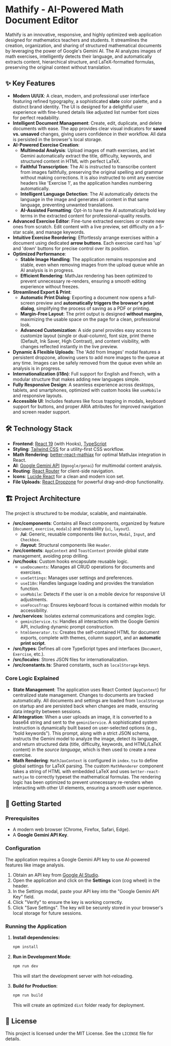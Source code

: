 # Mathify - AI-Powered Math Document Editor

Mathify is an innovative, responsive, and highly optimized web application designed for mathematics teachers and students. It streamlines the creation, organization, and sharing of structured mathematical documents by leveraging the power of Google's Gemini AI. The AI analyzes images of math exercises, intelligently detects their language, and automatically extracts content, hierarchical structure, and LaTeX-formatted formulas, preserving the original context without translation.

## ✨ Key Features

- **Modern UI/UX**: A clean, modern, and professional user interface featuring refined typography, a sophisticated **slate** color palette, and a distinct brand identity. The UI is designed for a delightful user experience with fine-tuned details like adjusted list number font sizes for perfect readability.
- **Intelligent Document Management**: Create, edit, duplicate, and delete documents with ease. The app provides clear visual indicators for **saved vs. unsaved** changes, giving users confidence in their workflow. All data is persisted in the browser's local storage.
- **AI-Powered Exercise Creation**:
  - **Multimodal Analysis**: Upload images of math exercises, and let Gemini automatically extract the title, difficulty, keywords, and structured content in HTML with perfect LaTeX.
  - **Faithful Transcription**: The AI is instructed to transcribe content from images faithfully, preserving the original spelling and grammar without making corrections. It is also instructed to omit any exercise headers like 'Exercise 1', as the application handles numbering automatically.
  - **Intelligent Language Detection**: The AI automatically detects the language in the image and generates all content in that same language, preventing unwanted translations.
  - **AI-Assisted Formatting**: Opt-in to have the AI automatically bold key terms in the extracted content for professional-quality results.
- **Advanced Exercise Editor**: Fine-tune extracted exercises or create new ones from scratch. Edit content with a live preview, set difficulty on a 5-star scale, and manage keywords.
- **Intuitive Exercise Reordering**: Effortlessly arrange exercises within a document using dedicated **arrow buttons**. Each exercise card has 'up' and 'down' buttons for precise control over its position.
- **Optimized Performance**:
    - **Stable Image Handling**: The application remains responsive and stable, even when removing images from the upload queue while an AI analysis is in progress.
    - **Efficient Rendering**: MathJax rendering has been optimized to prevent unnecessary re-renders, ensuring a smooth editing experience without freezes.
- **Streamlined Export & Print**:
    - **Automatic Print Dialog**: Exporting a document now opens a full-screen preview and **automatically triggers the browser's print dialog**, simplifying the process of saving as a PDF or printing.
    - **Margin-Free Layout**: The print output is designed **without margins**, maximizing the usable space on the page for a clean, professional look.
    - **Advanced Customization**: A side panel provides easy access to customize layout (single or dual-column), font size, print theme (Default, Ink Saver, High Contrast), and content visibility, with changes reflected instantly in the live preview.
- **Dynamic & Flexible Uploads**: The 'Add from Images' modal features a persistent dropzone, allowing users to add more images to the queue at any time. Images can be safely removed from the queue even while an analysis is in progress.
- **Internationalization (i18n)**: Full support for English and French, with a modular structure that makes adding new languages simple.
- **Fully Responsive Design**: A seamless experience across desktops, tablets, and smartphones, optimized with custom hooks like `useMobile` and responsive layouts.
- **Accessible UI**: Includes features like focus trapping in modals, keyboard support for buttons, and proper ARIA attributes for improved navigation and screen reader support.

## 🛠️ Technology Stack

- **Frontend**: [React 19](https://react.dev/) (with Hooks), [TypeScript](https://www.typescriptlang.org/)
- **Styling**: [Tailwind CSS](https://tailwindcss.com/) for a utility-first CSS workflow.
- **Math Rendering**: [better-react-mathjax](https://github.com/fast-reflexes/better-react-mathjax) for optimal MathJax integration in React.
- **AI**: [Google Gemini API](https://ai.google.dev/) (`@google/genai`) for multimodal content analysis.
- **Routing**: [React Router](https://reactrouter.com/) for client-side navigation.
- **Icons**: [Lucide React](https://lucide.dev/) for a clean and modern icon set.
- **File Uploads**: [React Dropzone](https://react-dropzone.js.org/) for powerful drag-and-drop functionality.

## 🏗️ Project Architecture

The project is structured to be modular, scalable, and maintainable.

- **/src/components**: Contains all React components, organized by feature (`document`, `exercise`, `modals`) and reusability (`ui`, `layout`).
  - **/ui**: Generic, reusable components like `Button`, `Modal`, `Input`, and `Checkbox`.
  - **/layout**: Structural components like `Header`.
- **/src/contexts**: `AppContext` and `ToastContext` provide global state management, avoiding prop drilling.
- **/src/hooks**: Custom hooks encapsulate reusable logic.
  - `useDocuments`: Manages all CRUD operations for documents and exercises.
  - `useSettings`: Manages user settings and preferences.
  - `useI18n`: Handles language loading and provides the translation function.
  - `useMobile`: Detects if the user is on a mobile device for responsive UI adjustments.
  - `useFocusTrap`: Ensures keyboard focus is contained within modals for accessibility.
- **/src/services**: Isolates external communications and complex logic.
  - `geminiService.ts`: Handles all interactions with the Google Gemini API, including dynamic prompt construction.
  - `htmlGenerator.ts`: Creates the self-contained HTML for document exports, complete with themes, column support, and an **automatic print script**.
- **/src/types**: Defines all core TypeScript types and interfaces (`Document`, `Exercise`, etc.).
- **/src/locales**: Stores JSON files for internationalization.
- **/src/constants.ts**: Shared constants, such as `localStorage` keys.

### Core Logic Explained

- **State Management**: The application uses React Context (`AppContext`) for centralized state management. Changes to documents are tracked automatically. All documents and settings are loaded from `localStorage` on startup and are persisted back when changes are made, ensuring data integrity between sessions.
- **AI Integration**: When a user uploads an image, it is converted to a base64 string and sent to the `geminiService`. A sophisticated system instruction is dynamically built based on user-selected options (e.g., "bold keywords"). This prompt, along with a strict JSON schema, instructs the Gemini model to analyze the image, detect its language, and return structured data (title, difficulty, keywords, and HTML/LaTeX content) in the *source language*, which is then used to create a new exercise.
- **Math Rendering**: `MathJaxContext` is configured in `index.tsx` to define global settings for LaTeX parsing. The custom `MathRenderer` component takes a string of HTML with embedded LaTeX and uses `better-react-mathjax` to correctly typeset the mathematical formulas. The rendering logic has been optimized to prevent unnecessary re-renders when interacting with other UI elements, ensuring a smooth user experience.

## 🚀 Getting Started

### Prerequisites

- A modern web browser (Chrome, Firefox, Safari, Edge).
- A **Google Gemini API Key**.

### Configuration

The application requires a Google Gemini API key to use AI-powered features like image analysis.

1.  Obtain an API key from [Google AI Studio](https://makersuite.google.com/app/apikey).
2.  Open the application and click on the **Settings** icon (cog wheel) in the header.
3.  In the Settings modal, paste your API key into the "Google Gemini API Key" field.
4.  Click "Verify" to ensure the key is working correctly.
5.  Click "Save Settings". The key will be securely stored in your browser's local storage for future sessions.

### Running the Application

1.  **Install dependencies:**
    ```bash
    npm install
    ```
2.  **Run in Development Mode**:
    ```bash
    npm run dev
    ```
    This will start the development server with hot-reloading.

3.  **Build for Production**:
    ```bash
    npm run build
    ```
    This will create an optimized `dist` folder ready for deployment.

## 📄 License

This project is licensed under the MIT License. See the `LICENSE` file for details.